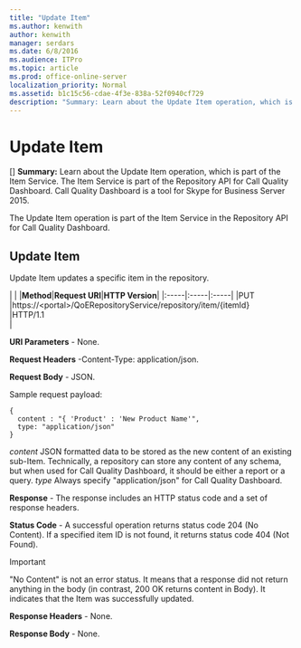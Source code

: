 ```yaml
---
title: "Update Item"
ms.author: kenwith
author: kenwith
manager: serdars
ms.date: 6/8/2016
ms.audience: ITPro
ms.topic: article
ms.prod: office-online-server
localization_priority: Normal
ms.assetid: b1c15c56-cdae-4f3e-838a-52f0940cf729
description: "Summary: Learn about the Update Item operation, which is part of the Item Service. The Item Service is part of the Repository API for Call Quality Dashboard. Call Quality Dashboard is a tool for Skype for Business Server 2015."
---
```


# Update Item
[]
 **Summary:** Learn about the Update Item operation, which is part of the Item Service. The Item Service is part of the Repository API for Call Quality Dashboard. Call Quality Dashboard is a tool for Skype for Business Server 2015.
  
The Update Item operation is part of the Item Service in the Repository API for Call Quality Dashboard.
  
## Update Item

Update Item updates a specific item in the repository.
  
|
|
|**Method**|**Request URI**|**HTTP Version**|
|:-----|:-----|:-----|
|PUT  <br/> |https://\<portal\>/QoERepositoryService/repository/item/{itemId}  <br/> |HTTP/1.1  <br/> |
   
 **URI Parameters** - None.
  
 **Request Headers** -Content-Type: application/json.
  
 **Request Body** - JSON.
  
Sample request payload:
  
```
{
  content : "{ 'Product' : 'New Product Name'",
  type: "application/json"
}
```

 *content*  JSON formatted data to be stored as the new content of an existing sub-Item. Technically, a repository can store any content of any schema, but when used for Call Quality Dashboard, it should be either a report or a query. *type*  Always specify "application/json" for Call Quality Dashboard.
  
 **Response** - The response includes an HTTP status code and a set of response headers.
  
 **Status Code** - A successful operation returns status code 204 (No Content). If a specified item ID is not found, it returns status code 404 (Not Found).
  
> [!IMPORTANT]
> "No Content" is not an error status. It means that a response did not return anything in the body (in contrast, 200 OK returns content in Body). It indicates that the Item was successfully updated. 
  
 **Response Headers** - None.
  
 **Response Body** - None.
  

